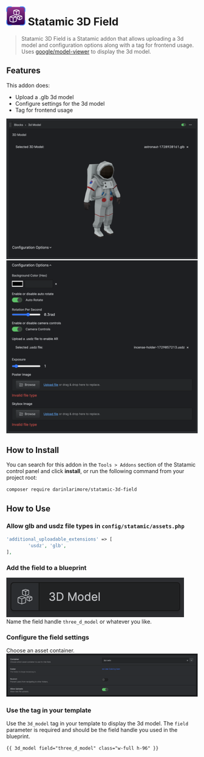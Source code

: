 # <img src="readmeAssets/icon.svg" height="50" width="50"> Statamic 3D Field

> Statamic 3D Field is a Statamic addon that allows uploading a 3d model and configuration options along with a tag for frontend usage. Uses [google/model-viewer](https://github.com/google/model-viewer) to display the 3d model.

## Features

This addon does:
- Upload a .glb 3d model
- Configure settings for the 3d model
- Tag for frontend usage

![Editor View](/readmeAssets/editorView.png)
![Config View](/readmeAssets/configView.png)

## How to Install

You can search for this addon in the `Tools > Addons` section of the Statamic control panel and click **install**, or run the following command from your project root:

``` bash
composer require darinlarimore/statamic-3d-field
```

## How to Use

### Allow glb and usdz file types in `config/statamic/assets.php`
``` php
'additional_uploadable_extensions' => [
		'usdz', 'glb',
],
```

### Add the field to a blueprint
![3d Model Field](/readmeAssets/fieldType.png)
Name the field handle `three_d_model` or whatever you like.

### Configure the field settings
Choose an asset container.
![3d Model Field Configuration](/readmeAssets/configure.png)


### Use the tag in your template
Use the `3d_model` tag in your template to display the 3d model. The `field` parameter is required and should be the field handle you used in the blueprint.
``` html
{{ 3d_model field="three_d_model" class="w-full h-96" }}
```

